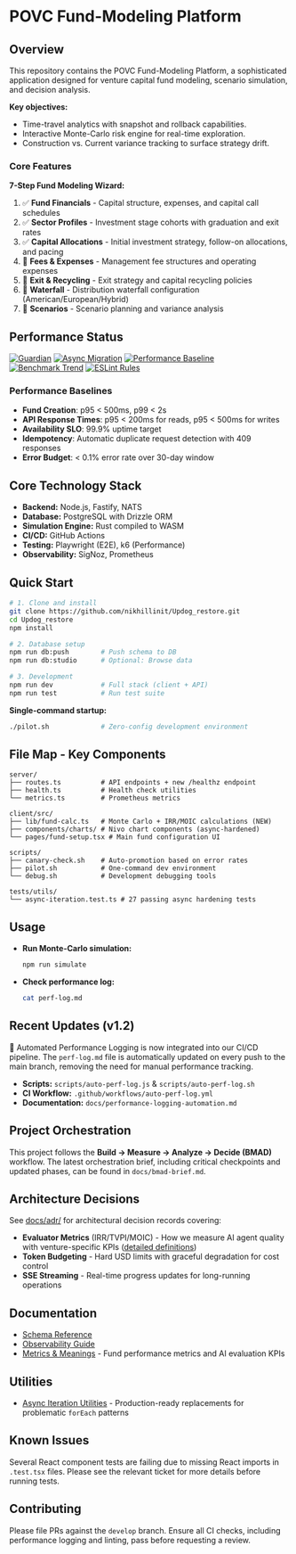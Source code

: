 # POVC Fund-Modeling Platform

## Overview

This repository contains the POVC Fund-Modeling Platform, a sophisticated application designed for venture capital fund modeling, scenario simulation, and decision analysis.

**Key objectives:**

* Time-travel analytics with snapshot and rollback capabilities.
* Interactive Monte-Carlo risk engine for real-time exploration.
* Construction vs. Current variance tracking to surface strategy drift.

### Core Features

**7-Step Fund Modeling Wizard:**
1. ✅ **Fund Financials** - Capital structure, expenses, and capital call schedules
2. ✅ **Sector Profiles** - Investment stage cohorts with graduation and exit rates
3. ✅ **Capital Allocations** - Initial investment strategy, follow-on allocations, and pacing
4. 🚧 **Fees & Expenses** - Management fee structures and operating expenses
5. 🚧 **Exit & Recycling** - Exit strategy and capital recycling policies
6. 🚧 **Waterfall** - Distribution waterfall configuration (American/European/Hybrid)
7. 🚧 **Scenarios** - Scenario planning and variance analysis

## Performance Status

[![Guardian](https://github.com/nikhillinit/Updog_restore/actions/workflows/guardian.yml/badge.svg)](https://github.com/nikhillinit/Updog_restore/actions/workflows/guardian.yml)
[![Async Migration](https://img.shields.io/badge/dynamic/json?url=https://gist.githubusercontent.com/raw/28e11ae43a0f276ed3f9e22c0202101e/progress.json&query=$.migration&label=async%20migration&color=blue)](./ASYNC_HARDENING_OPTIMIZATION_EVALUATION.md)
[![Performance Baseline](https://img.shields.io/badge/perf_baseline-automated-blue)](https://github.com/nikhillinit/Updog_restore/actions/workflows/perf-baseline.yml)
[![Benchmark Trend](https://img.shields.io/badge/benchmark_tracking-active-success)](https://github.com/nikhillinit/Updog_restore/tree/gh-pages/dev/bench)
[![ESLint Rules](https://img.shields.io/badge/eslint_async-enforced-orange)](./eslint-rules/no-async-array-methods.js)

### Performance Baselines
- **Fund Creation**: p95 < 500ms, p99 < 2s
- **API Response Times**: p95 < 200ms for reads, p95 < 500ms for writes
- **Availability SLO**: 99.9% uptime target
- **Idempotency**: Automatic duplicate request detection with 409 responses
- **Error Budget**: < 0.1% error rate over 30-day window

## Core Technology Stack

* **Backend:** Node.js, Fastify, NATS
* **Database:** PostgreSQL with Drizzle ORM
* **Simulation Engine:** Rust compiled to WASM
* **CI/CD:** GitHub Actions
* **Testing:** Playwright (E2E), k6 (Performance)
* **Observability:** SigNoz, Prometheus

## Quick Start

```bash
# 1. Clone and install
git clone https://github.com/nikhillinit/Updog_restore.git
cd Updog_restore
npm install

# 2. Database setup
npm run db:push        # Push schema to DB
npm run db:studio      # Optional: Browse data

# 3. Development
npm run dev            # Full stack (client + API)
npm run test           # Run test suite
```

**Single-command startup:**
```bash
./pilot.sh             # Zero-config development environment
```

## File Map - Key Components

```
server/
├── routes.ts          # API endpoints + new /healthz endpoint
├── health.ts          # Health check utilities
└── metrics.ts         # Prometheus metrics

client/src/
├── lib/fund-calc.ts   # Monte Carlo + IRR/MOIC calculations (NEW)
├── components/charts/ # Nivo chart components (async-hardened)
└── pages/fund-setup.tsx # Main fund configuration UI

scripts/
├── canary-check.sh    # Auto-promotion based on error rates
├── pilot.sh           # One-command dev environment
└── debug.sh           # Development debugging tools

tests/utils/
└── async-iteration.test.ts # 27 passing async hardening tests
```

## Usage

* **Run Monte-Carlo simulation:**

  ```bash
  npm run simulate
  ```
* **Check performance log:**

  ```bash
  cat perf-log.md
  ```

## Recent Updates (v1.2)

🚀 Automated Performance Logging is now integrated into our CI/CD pipeline. The `perf-log.md` file is automatically updated on every push to the main branch, removing the need for manual performance tracking.

* **Scripts:** `scripts/auto-perf-log.js` & `scripts/auto-perf-log.sh`
* **CI Workflow:** `.github/workflows/auto-perf-log.yml`
* **Documentation:** `docs/performance-logging-automation.md`

## Project Orchestration

This project follows the **Build → Measure → Analyze → Decide (BMAD)** workflow. The latest orchestration brief, including critical checkpoints and updated phases, can be found in `docs/bmad-brief.md`.

## Architecture Decisions

See [docs/adr/](docs/adr/) for architectural decision records covering:
- **Evaluator Metrics** (IRR/TVPI/MOIC) - How we measure AI agent quality with venture-specific KPIs ([detailed definitions](docs/metrics-meanings.md))
- **Token Budgeting** - Hard USD limits with graceful degradation for cost control
- **SSE Streaming** - Real-time progress updates for long-running operations

## Documentation

- [Schema Reference](docs/schema.md)
- [Observability Guide](docs/observability.md)
- [Metrics & Meanings](docs/metrics-meanings.md) - Fund performance metrics and AI evaluation KPIs

## Utilities

- [Async Iteration Utilities](docs/dev/async-iteration.md) - Production-ready replacements for problematic `forEach` patterns

## Known Issues

Several React component tests are failing due to missing React imports in `.test.tsx` files. Please see the relevant ticket for more details before running tests.

## Contributing

Please file PRs against the `develop` branch.
Ensure all CI checks, including performance logging and linting, pass before requesting a review.
